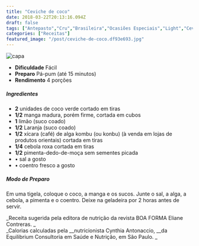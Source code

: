 ```yaml
---
title: "Ceviche de coco"
date: 2018-03-22T20:13:16.094Z
draft: false
tags: ["Antepasto","Cru","Brasileira","Ocasiões Especiais","Light","Ceviche","coco","Receitas","Receitas com frutas","Receitas light","Receitas rápidas","Receitas sem glúten","Receitas simples e fáceis"]
categories: ["Receitas"]
featured_image: "/post/ceviche-de-coco.df93e693.jpg"
---
```


![capa](/post/ceviche-de-coco.df93e693.jpg)

*   **Dificuldade** Fácil
*   **Preparo** Pá-pum (até 15 minutos)
*   **Rendimento** 4 porções

##### Ingredientes

*   **2** unidades de coco verde cortado em tiras
*   **1/2** manga madura, porém firme, cortada em cubos
*   **1** limão (suco coado)
*   **1/2** Laranja (suco coado)
*   **1/2** xícara (café) de alga kombu (ou konbu) (à venda em lojas de produtos orientais) cortada em tiras
*   **1/4** cebola roxa cortada em tiras
*   **1/2** pimenta-dedo-de-moça sem sementes picada
*   • sal a gosto
*   • coentro fresco a gosto

##### Modo de Preparo

Em uma tigela, coloque o coco, a manga e os sucos. Junte o sal, a alga, a cebola, a pimenta e o coentro. Deixe na geladeira por 2 horas antes de servir.

_Receita sugerida pela editora de nutrição da revista BOA FORMA Eliane Contreras. _  
_Calorias calculadas pela __nutricionista Cynthia Antonaccio, __da Equilibrium Consultoria em Saúde e Nutrição, em São Paulo. _
